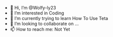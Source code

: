 - 👋 Hi, I’m @Wolfy-ly23
- 👀 I’m interested in Coding
- 🌱 I’m currently trying to learn How To Use Teta
- 💞️ I’m looking to collaborate on ...
- 📫 How to reach me: Not Yet

<!---
Wolfy-ly23/Wolfy-ly23 is a ✨ special ✨ repository because its `README.md` (this file) appears on your GitHub profile.
You can click the Preview link to take a look at your changes.
--->
